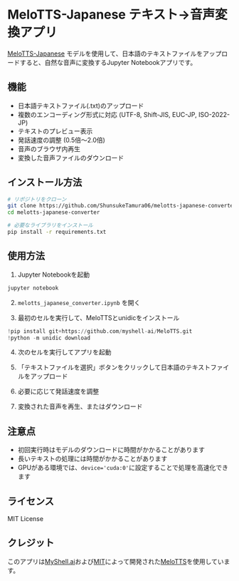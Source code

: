 # MeloTTS-Japanese テキスト→音声変換アプリ

[MeloTTS-Japanese](https://huggingface.co/myshell-ai/MeloTTS-Japanese) モデルを使用して、日本語のテキストファイルをアップロードすると、自然な音声に変換するJupyter Notebookアプリです。

## 機能

- 日本語テキストファイル(.txt)のアップロード
- 複数のエンコーディング形式に対応 (UTF-8, Shift-JIS, EUC-JP, ISO-2022-JP)
- テキストのプレビュー表示
- 発話速度の調整 (0.5倍～2.0倍)
- 音声のブラウザ内再生
- 変換した音声ファイルのダウンロード

## インストール方法

```bash
# リポジトリをクローン
git clone https://github.com/ShunsukeTamura06/melotts-japanese-converter.git
cd melotts-japanese-converter

# 必要なライブラリをインストール
pip install -r requirements.txt
```

## 使用方法

1. Jupyter Notebookを起動

```bash
jupyter notebook
```

2. `melotts_japanese_converter.ipynb` を開く

3. 最初のセルを実行して、MeloTTSとunidicをインストール

```python
!pip install git+https://github.com/myshell-ai/MeloTTS.git
!python -m unidic download
```

4. 次のセルを実行してアプリを起動

5. 「テキストファイルを選択」ボタンをクリックして日本語のテキストファイルをアップロード

6. 必要に応じて発話速度を調整

7. 変換された音声を再生、またはダウンロード

## 注意点

- 初回実行時はモデルのダウンロードに時間がかかることがあります
- 長いテキストの処理には時間がかかることがあります
- GPUがある環境では、`device='cuda:0'`に設定することで処理を高速化できます

## ライセンス

MIT License

## クレジット

このアプリは[MyShell.ai](https://myshell.ai)および[MIT](https://www.mit.edu/)によって開発された[MeloTTS](https://github.com/myshell-ai/MeloTTS)を使用しています。